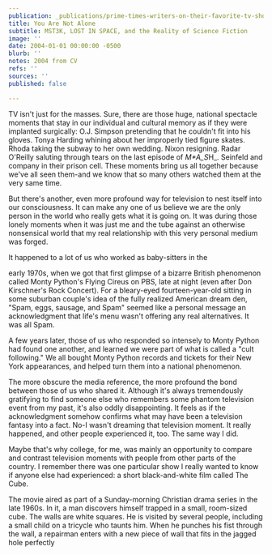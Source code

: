 ```yaml
---
publication: _publications/prime-times-writers-on-their-favorite-tv-shows.md
title: You Are Not Alone
subtitle: MST3K, LOST IN SPACE, and the Reality of Science Fiction
image: ''
date: 2004-01-01 00:00:00 -0500
blurb: ''
notes: 2004 from CV
refs: ''
sources: ''
published: false

---
```

TV isn't just for the masses. Sure, there are those huge, national spectacle moments that stay in our individual and cultural memory as if they were implanted surgically: O.J. Simpson pretending that he couldn't fit into his gloves. Tonya Harding whining about her improperly tied figure skates. Rhoda taking the subway to her own wedding. Nixon resigning. Radar O'Reilly saluting through tears on the last episode of _M*A_*_S*H_. Seinfeld and company in their prison cell. These moments bring us all together because we've all seen them-and we know that so many others watched them at the very same time.

But there's another, even more profound way for television to nest itself into our consciousness. It can make any one of us believe we are the only person in the world who really gets what it is going on. It was during those lonely moments when it was just me and the tube against an otherwise nonsensical world that my real relationship with this very personal medium was forged.

It happened to a lot of us who worked as baby-sitters in the

early 1970s, when we got that first glimpse of a bizarre British phenomenon called Monty Python's Flying Cireus on PBS, late at night (even after Don Kirschner's Rock Concert). For a bleary-eyed fourteen-year-old sitting in some suburban couple's idea of the fully realized American dream den, "Spam, eggs, sausage, and Spam" seemed like a personal message an acknowledgment that life's menu wasn't offering any real alternatives. It was all Spam.

A few years later, those of us who responded so intensely to Monty Python had found one another, and learned we were part of what is called a "cult following." We all bought Monty Python records and tickets for their New York appearances, and helped turn them into a national phenomenon.

The more obscure the media reference, the more profound the bond between those of us who shared it. Although it's always tremendously gratifying to find someone else who remembers some phantom television event from my past, it's also oddly disappointing. It feels as if the acknowledgment somehow confirms what may have been a television fantasy into a fact. No-I wasn't dreaming that television moment. It really happened, and other people experienced it, too. The same way I did.

Maybe that's why college, for me, was mainly an opportunity to compare and contrast television moments with people from other parts of the country. I remember there was one particular show I really wanted to know if anyone else had experienced: a short black-and-white film called The Cube.

The movie aired as part of a Sunday-morning Christian drama series in the late 1960s. In it, a man discovers himself trapped in a small, room-sized cube. The walls are white squares. He is visited by several people, including a small child on a tricycle who taunts him. When he punches his fist through the wall, a repairman enters with a new piece of wall that fits in the jagged hole perfectly